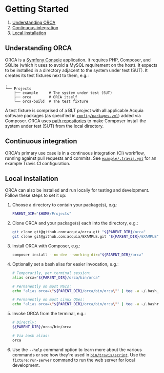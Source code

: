 # Getting Started

1. [Understanding ORCA](#understanding-orca)
1. [Continuous integration](#continuous-integration)
1. [Local installation](#local-installation)

## Understanding ORCA

ORCA is a [Symfony Console](https://symfony.com/doc/current/components/console.html) application. It requires PHP, Composer, and SQLite (which it uses to avoid a MySQL requirement on the host). It expects to be installed in a directory adjacent to the system under test (SUT). It creates its test fixtures next to them, e.g.:

 ```
 .
 └── Projects
     ├── example     # The system under test (SUT)
     ├── orca        # ORCA itself
     └── orca-build  # The test fixture
 ```

A test fixture is comprised of a BLT project with all applicable Acquia software packages (as specified in [`config/packages.yml`](../config/packages.yml)) added via Composer. ORCA uses [path repositories](https://getcomposer.org/doc/05-repositories.md#path) to make Composer install the system under test (SUT) from the local directory.

## Continuous integration

ORCA's primary use case is in a continuous integration (CI) workflow, running against pull requests and commits. See [`example/.travis.yml`](../example/.travis.yml) for an example Travis CI configuration.

## Local installation

ORCA can also be installed and run locally for testing and development. Follow these steps to set it up:

1. Choose a directory to contain your package(s), e.g.:

    ```bash
    PARENT_DIR="$HOME/Projects"
    ```

1. Clone ORCA and your package(s) each into the directory, e.g.:

    ```bash
    git clone git@github.com:acquia/orca.git "${PARENT_DIR}/orca"
    git clone git@github.com:acquia/EXAMPLE.git "${PARENT_DIR}/EXAMPLE"
    ```

1. Install ORCA with Composer, e.g.:

    ```bash
    composer install --no-dev --working-dir="${PARENT_DIR}/orca"
    ```

1. Optionally set a bash alias for easier invocation, e.g.:

    ```bash
    # Temporarily, per terminal session:
    alias orca="${PARENT_DIR}/orca/bin/orca"

    # Permanently on most Macs:
    echo "alias orca=\"${PARENT_DIR}/orca/bin/orca\"" | tee -a ~/.bash_profile

    # Permanently on most Linux OSes:
    echo "alias orca=\"${PARENT_DIR}/orca/bin/orca\"" | tee -a ~/.bashrc
    ```

1. Invoke ORCA from the terminal, e.g.:

    ```bash
    # Directly:
    ${PARENT_DIR}/orca/bin/orca

    # Via bash alias:
    orca
    ```

1. Use the `--help` command option to learn more about the various commands or see how they're used in [`bin/travis/script`](../bin/travis/script). Use the `fixture:run-server` command to run the web server for local development.
